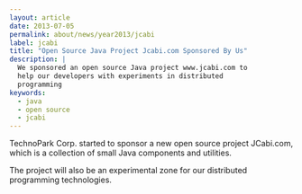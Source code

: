 ```yaml
---
layout: article
date: 2013-07-05
permalink: about/news/year2013/jcabi
label: jcabi
title: "Open Source Java Project Jcabi.com Sponsored By Us"
description: |
  We sponsored an open source Java project www.jcabi.com to
  help our developers with experiments in distributed
  programming
keywords:
  - java
  - open source
  - jcabi
---
```


TechnoPark Corp. started to sponsor a new open source project JCabi.com, which is a collection of 
small Java components and utilities.

The project will also be an experimental zone for our distributed programming technologies.
